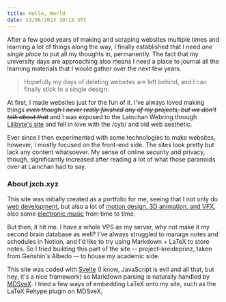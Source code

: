 ```yaml
---
title: Hello, World
date: 13/06/2023 10:15 UTC
---
```


After a few good years of making and scraping websites multiple times and learning a lot of things along the way, I finally established that I need _one single place_ to put all my thoughts in, permanently. The fact that my university days are approaching also means I need a place to journal all the learning materials that I would gather over the next few years.

>Hopefully my days of deleting websites are left behind, and I can finally stick to a single design.

At first, I made websites just for the fun of it. I've always loved making things <span class="text-xs">~~_even though I never really finished any of my projects, but we don't talk about that_~~</span> and I was exposed to the Lainchan Webring through [Lilibyte's site](https://lilibyte.net/) and fell in love with the /cyb/ and old web aesthetic.

Ever since I then experimented with some technologies to make websites, however, I mostly focused on the front-end side. The sites look pretty but lack any content whatsoever. My sense of online security and privacy, though, significantly increased after reading a lot of what those paranoids over at Lainchan had to say.

### About jxcb.xyz

This site was initially created as a portfolio for me, seeing that I not only do [web development](/icarus), but also a lot of [motion design, 3D animation, and VFX](/crystallize), also some [electronic music](/hikaru) from time to time.

But then, it hit me. I have a whole VPS as my server, why not make it my second brain database as well? I've always struggled to manage notes and schedules in Notion, and I'd like to try using Markdown + LaTeX to store notes.
So I tried building this part of the site -- project-kreideprinz, taken from Genshin's Albedo -- to house my academic side.

This site was coded with [Svelte](https://svelte.dev/) (I know, JavaScript is evil and all that, but hey, it's a nice framework) so Markdown parsing is naturally handled by [MDSveX](https://mdsvex.com/). I tried a few ways of embedding LaTeX onto my site, such as the LaTeX Rehype plugin on MDSveX,
